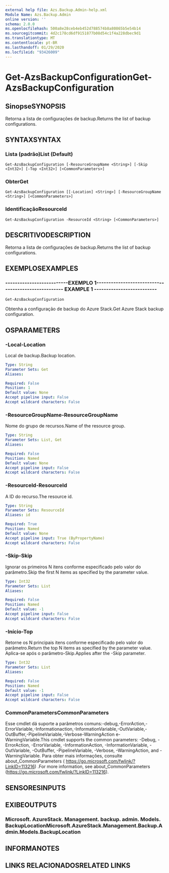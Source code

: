```yaml
---
external help file: Azs.Backup.Admin-help.xml
Module Name: Azs.Backup.Admin
online version: ''
schema: 2.0.0
ms.openlocfilehash: 500a8e28ceb4eb452d788574b8a80865b5e54b14
ms.sourcegitcommit: 4d2c178cd6df9151877b08d54c1f4a228dbec9d1
ms.translationtype: MT
ms.contentlocale: pt-BR
ms.lasthandoff: 01/29/2020
ms.locfileid: "93426009"
---
```

# <span data-ttu-id="3c1f7-101">Get-AzsBackupConfiguration</span><span class="sxs-lookup"><span data-stu-id="3c1f7-101">Get-AzsBackupConfiguration</span></span>

## <span data-ttu-id="3c1f7-102">Sinopse</span><span class="sxs-lookup"><span data-stu-id="3c1f7-102">SYNOPSIS</span></span>
<span data-ttu-id="3c1f7-103">Retorna a lista de configurações de backup.</span><span class="sxs-lookup"><span data-stu-id="3c1f7-103">Returns the list of backup configurations.</span></span>

## <span data-ttu-id="3c1f7-104">SYNTAX</span><span class="sxs-lookup"><span data-stu-id="3c1f7-104">SYNTAX</span></span>

### <span data-ttu-id="3c1f7-105">Lista (padrão)</span><span class="sxs-lookup"><span data-stu-id="3c1f7-105">List (Default)</span></span>
```
Get-AzsBackupConfiguration [-ResourceGroupName <String>] [-Skip <Int32>] [-Top <Int32>] [<CommonParameters>]
```

### <span data-ttu-id="3c1f7-106">Obter</span><span class="sxs-lookup"><span data-stu-id="3c1f7-106">Get</span></span>
```
Get-AzsBackupConfiguration [[-Location] <String>] [-ResourceGroupName <String>] [<CommonParameters>]
```

### <span data-ttu-id="3c1f7-107">Identificação</span><span class="sxs-lookup"><span data-stu-id="3c1f7-107">ResourceId</span></span>
```
Get-AzsBackupConfiguration -ResourceId <String> [<CommonParameters>]
```

## <span data-ttu-id="3c1f7-108">DESCRITIVO</span><span class="sxs-lookup"><span data-stu-id="3c1f7-108">DESCRIPTION</span></span>
<span data-ttu-id="3c1f7-109">Retorna a lista de configurações de backup.</span><span class="sxs-lookup"><span data-stu-id="3c1f7-109">Returns the list of backup configurations.</span></span>

## <span data-ttu-id="3c1f7-110">EXEMPLOS</span><span class="sxs-lookup"><span data-stu-id="3c1f7-110">EXAMPLES</span></span>

### <span data-ttu-id="3c1f7-111">--------------------------EXEMPLO 1--------------------------</span><span class="sxs-lookup"><span data-stu-id="3c1f7-111">-------------------------- EXAMPLE 1 --------------------------</span></span>
```
Get-AzsBackupConfiguration
```

<span data-ttu-id="3c1f7-112">Obtenha a configuração de backup do Azure Stack.</span><span class="sxs-lookup"><span data-stu-id="3c1f7-112">Get Azure Stack backup configuration.</span></span>

## <span data-ttu-id="3c1f7-113">OS</span><span class="sxs-lookup"><span data-stu-id="3c1f7-113">PARAMETERS</span></span>

### <span data-ttu-id="3c1f7-114">-Local</span><span class="sxs-lookup"><span data-stu-id="3c1f7-114">-Location</span></span>
<span data-ttu-id="3c1f7-115">Local de backup.</span><span class="sxs-lookup"><span data-stu-id="3c1f7-115">Backup location.</span></span>

```yaml
Type: String
Parameter Sets: Get
Aliases: 

Required: False
Position: 1
Default value: None
Accept pipeline input: False
Accept wildcard characters: False
```

### <span data-ttu-id="3c1f7-116">-ResourceGroupName</span><span class="sxs-lookup"><span data-stu-id="3c1f7-116">-ResourceGroupName</span></span>
<span data-ttu-id="3c1f7-117">Nome do grupo de recursos.</span><span class="sxs-lookup"><span data-stu-id="3c1f7-117">Name of the resource group.</span></span>

```yaml
Type: String
Parameter Sets: List, Get
Aliases: 

Required: False
Position: Named
Default value: None
Accept pipeline input: False
Accept wildcard characters: False
```

### <span data-ttu-id="3c1f7-118">-ResourceId</span><span class="sxs-lookup"><span data-stu-id="3c1f7-118">-ResourceId</span></span>
<span data-ttu-id="3c1f7-119">A ID do recurso.</span><span class="sxs-lookup"><span data-stu-id="3c1f7-119">The resource id.</span></span>

```yaml
Type: String
Parameter Sets: ResourceId
Aliases: id

Required: True
Position: Named
Default value: None
Accept pipeline input: True (ByPropertyName)
Accept wildcard characters: False
```

### <span data-ttu-id="3c1f7-120">-Skip</span><span class="sxs-lookup"><span data-stu-id="3c1f7-120">-Skip</span></span>
<span data-ttu-id="3c1f7-121">Ignorar os primeiros N itens conforme especificado pelo valor do parâmetro.</span><span class="sxs-lookup"><span data-stu-id="3c1f7-121">Skip the first N items as specified by the parameter value.</span></span>

```yaml
Type: Int32
Parameter Sets: List
Aliases: 

Required: False
Position: Named
Default value: -1
Accept pipeline input: False
Accept wildcard characters: False
```

### <span data-ttu-id="3c1f7-122">-Início</span><span class="sxs-lookup"><span data-stu-id="3c1f7-122">-Top</span></span>
<span data-ttu-id="3c1f7-123">Retorne os N principais itens conforme especificado pelo valor do parâmetro.</span><span class="sxs-lookup"><span data-stu-id="3c1f7-123">Return the top N items as specified by the parameter value.</span></span>
<span data-ttu-id="3c1f7-124">Aplica-se após o parâmetro-Skip.</span><span class="sxs-lookup"><span data-stu-id="3c1f7-124">Applies after the -Skip parameter.</span></span>

```yaml
Type: Int32
Parameter Sets: List
Aliases: 

Required: False
Position: Named
Default value: -1
Accept pipeline input: False
Accept wildcard characters: False
```

### <span data-ttu-id="3c1f7-125">CommonParameters</span><span class="sxs-lookup"><span data-stu-id="3c1f7-125">CommonParameters</span></span>
<span data-ttu-id="3c1f7-126">Esse cmdlet dá suporte a parâmetros comuns:-debug,-ErrorAction,-ErrorVariable,-Informationaction,-InformationVariable,-OutVariable,-OutBuffer,-PipelineVariable,-Verbose-WarningAction e-WarningVariable.</span><span class="sxs-lookup"><span data-stu-id="3c1f7-126">This cmdlet supports the common parameters: -Debug, -ErrorAction, -ErrorVariable, -InformationAction, -InformationVariable, -OutVariable, -OutBuffer, -PipelineVariable, -Verbose, -WarningAction, and -WarningVariable.</span></span> <span data-ttu-id="3c1f7-127">Para obter mais informações, consulte about_CommonParameters ( https://go.microsoft.com/fwlink/?LinkID=113216) .</span><span class="sxs-lookup"><span data-stu-id="3c1f7-127">For more information, see about_CommonParameters (https://go.microsoft.com/fwlink/?LinkID=113216).</span></span>

## <span data-ttu-id="3c1f7-128">SENSORES</span><span class="sxs-lookup"><span data-stu-id="3c1f7-128">INPUTS</span></span>

## <span data-ttu-id="3c1f7-129">EXIBE</span><span class="sxs-lookup"><span data-stu-id="3c1f7-129">OUTPUTS</span></span>

### <span data-ttu-id="3c1f7-130">Microsoft. AzureStack. Management. backup. admin. Models. BackupLocation</span><span class="sxs-lookup"><span data-stu-id="3c1f7-130">Microsoft.AzureStack.Management.Backup.Admin.Models.BackupLocation</span></span>

## <span data-ttu-id="3c1f7-131">INFORMA</span><span class="sxs-lookup"><span data-stu-id="3c1f7-131">NOTES</span></span>

## <span data-ttu-id="3c1f7-132">LINKS RELACIONADOS</span><span class="sxs-lookup"><span data-stu-id="3c1f7-132">RELATED LINKS</span></span>


